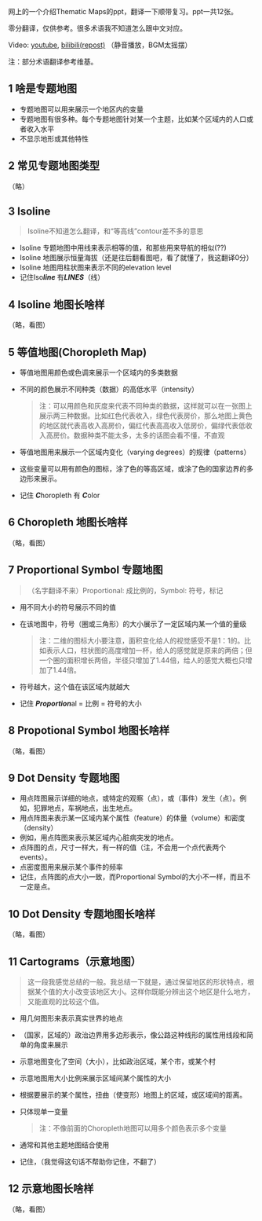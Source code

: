 网上的一个介绍Thematic Maps的ppt，翻译一下顺带复习。ppt一共12张。

零分翻译，仅供参考。很多术语我不知道怎么跟中文对应。

Video: [youtube](https://www.youtube.com/watch?v=SgrkIxHFM_I), [bilibili(repost)](https://www.bilibili.com/video/av20388507) （静音播放，BGM太摇摆）

注：部分术语翻译参考维基。

## 1 啥是专题地图

+ 专题地图可以用来展示一个地区内的变量
+ 专题地图有很多种。每个专题地图针对某一个主题，比如某个区域内的人口或者收入水平
+ 不显示地形或其他特性

## 2 常见专题地图类型
（略）

## 3 Isoline 

>  Isoline不知道怎么翻译，和“等高线”contour差不多的意思

+ Isoline 专题地图中用线来表示相等的值，和那些用来导航的相似(??)
+ Isoline 地图展示恒量海拔（还是往后翻看图吧，看了就懂了，我这翻译0分）
+ Isoline 地图用柱状图来表示不同的elevation level
+ 记住Iso***line*** 有***LINES***（线）

## 4 Isoline 地图长啥样
（略，看图）

## 5 等值地图(Choropleth Map)
+ 等值地图用颜色或色调来展示一个区域内的多类数据
+ 不同的颜色展示不同种类（数据）的高低水平（intensity）

  > 注：可以用颜色和灰度来代表不同种类的数据，这样就可以在一张图上展示两三种数据。比如红色代表收入，绿色代表房价，那么地图上黄色的地区就代表高收入高房价，偏红代表高高收入低房价，偏绿代表低收入高房价。数据种类不能太多，太多的话图会看不懂，不直观

+ 等值地图用来展示一个区域内变化（varying degrees）的规律（patterns）
+ 这些变量可以用有颜色的图标，涂了色的等高区域，或涂了色的国家边界的多边形来展示。
+ 记住 ***C***horopleth 有 ***C***olor

## 6 Choropleth 地图长啥样
（略，看图）

## 7 Proportional Symbol 专题地图
> （名字翻译不来）Proportional: 成比例的，Symbol: 符号，标记

+ 用不同大小的符号展示不同的值
+ 在该地图中，符号（圈或三角形）的大小展示了一定区域内某一个值的量级

  > 注：二维的图标大小要注意，面积变化给人的视觉感受不是1：1的。比如表示人口，柱状图的高度增加一杯，给人的感觉就是原来的两倍；但一个圈的面积增长两倍，半径只增加了1.44倍，给人的感觉大概也只增加了1.44倍。

+ 符号越大，这个值在该区域内就越大
+ 记住 ***Proportion***al = 比例 = 符号的大小

## 8 Propotional Symbol 地图长啥样

（略，看图）

## 9 Dot Density 专题地图

+ 用点阵图展示详细的地点，或特定的观察（点），或（事件）发生（点）。例如，犯罪地点，车祸地点，出生地点。
+ 用点阵图来表示某一区域内某个属性（feature）的体量（volume）和密度（density）
+ 例如，用点阵图来表示某区域内心脏病突发的地点。
+ 点阵图的点，尺寸一样大，有一样的值（注，不会用一个点代表两个events）。
+ 点密度图用来展示某个事件的频率
+ 记住，点阵图的点大小一致，而Proportional Symbol的大小不一样，而且不一定是点。

## 10 Dot Density 专题地图长啥样

（略，看图）

## 11 Cartograms（示意地图）

> 这一段我感觉总结的一般。我总结一下就是，通过保留地区的形状特点，根据某个值的大小改变该地区大小。这样你既能分辨出这个地区是什么地方，又能直观的比较这个值。

+ 用几何图形来表示真实世界的地点
+ （国家，区域的）政治边界用多边形表示，像公路这种线形的属性用线段和简单的角度来展示
+ 示意地图变化了空间（大小），比如政治区域，某个市，或某个村
+ 示意地图用大小比例来展示区域间某个属性的大小
+ 根据要展示的某个属性，扭曲（使变形）地图上的区域，或区域间的距离。
+ 只体现单一变量

  > 注：不像前面的Choropleth地图可以用多个颜色表示多个变量

+ 通常和其他主题地图结合使用
+ 记住，（我觉得这句话不帮助你记住，不翻了）

## 12 示意地图长啥样

（略，看图）